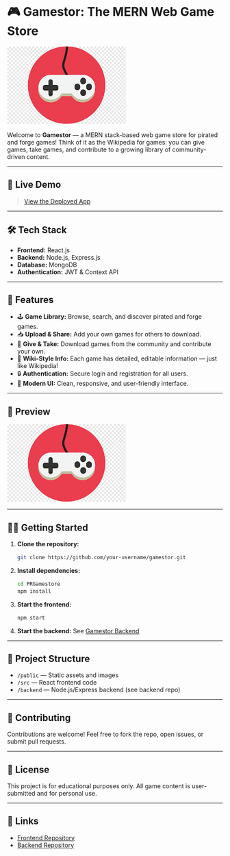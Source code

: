 # 🎮 Gamestor: The MERN Web Game Store

![Gamestor Logo](public/logo512.png)

Welcome to **Gamestor** — a MERN stack-based web game store for pirated and forge games! Think of it as the Wikipedia for games: you can give games, take games, and contribute to a growing library of community-driven content.

---

## 🚀 Live Demo

> [View the Deployed App](https://prgamestore.onrender.com) <!-- Replace with your actual deployed URL -->

---

## 🛠️ Tech Stack

- **Frontend:** React.js
- **Backend:** Node.js, Express.js
- **Database:** MongoDB
- **Authentication:** JWT & Context API

---

## 🌟 Features

- 🕹️ **Game Library:** Browse, search, and discover pirated and forge games.
- 📥 **Upload & Share:** Add your own games for others to download.
- 🔄 **Give & Take:** Download games from the community and contribute your own.
- 📝 **Wiki-Style Info:** Each game has detailed, editable information — just like Wikipedia!
- 🔒 **Authentication:** Secure login and registration for all users.
- 🎨 **Modern UI:** Clean, responsive, and user-friendly interface.

---

## 📸 Preview

![App Screenshot](public/logo512.png)

---

## 🧑‍💻 Getting Started

1. **Clone the repository:**
   ```bash
   git clone https://github.com/your-username/gamestor.git
   ```
2. **Install dependencies:**
   ```bash
   cd PRGamestore
   npm install
   ```
3. **Start the frontend:**
   ```bash
   npm start
   ```
4. **Start the backend:**
   See [Gamestor Backend](https://your-backend-link.com) <!-- Replace with your backend link -->

---

## 📂 Project Structure

- `/public` — Static assets and images
- `/src` — React frontend code
- `/backend` — Node.js/Express backend (see backend repo)

---

## 🤝 Contributing

Contributions are welcome! Feel free to fork the repo, open issues, or submit pull requests.

---

## 📜 License

This project is for educational purposes only. All game content is user-submitted and for personal use.

---

## 🔗 Links

- [Frontend Repository](https://github.com/your-username/gamestor)
- [Backend Repository](https://your-backend-link.com)
